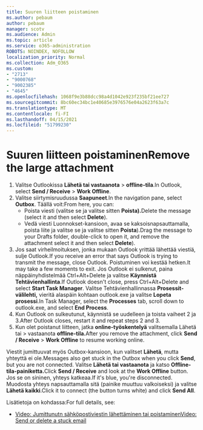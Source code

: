```yaml
---
title: Suuren liitteen poistaminen
ms.author: pebaum
author: pebaum
manager: scotv
ms.audience: Admin
ms.topic: article
ms.service: o365-administration
ROBOTS: NOINDEX, NOFOLLOW
localization_priority: Normal
ms.collection: Adm_O365
ms.custom:
- "2713"
- "9000768"
- "9002385"
- "4645"
ms.openlocfilehash: 1068f9e3b88dcc98a4d1042e923f235bf21ee727
ms.sourcegitcommit: 8bc60ec34bc1e40685e3976576e04a2623f63a7c
ms.translationtype: MT
ms.contentlocale: fi-FI
ms.lasthandoff: 04/15/2021
ms.locfileid: "51799230"
---
```

# <a name="remove-the-large-attachment"></a><span data-ttu-id="9e37c-102">Suuren liitteen poistaminen</span><span class="sxs-lookup"><span data-stu-id="9e37c-102">Remove the large attachment</span></span>

1. <span data-ttu-id="9e37c-103">Valitse Outlookissa **Lähetä tai vastaanota**  >  **offline-tila**.</span><span class="sxs-lookup"><span data-stu-id="9e37c-103">In Outlook, select **Send / Receive** > **Work Offline**.</span></span> 
2. <span data-ttu-id="9e37c-104">Valitse siirtymisruudussa **Saapuneet**.</span><span class="sxs-lookup"><span data-stu-id="9e37c-104">In the navigation pane, select **Outbox**.</span></span> <span data-ttu-id="9e37c-105">Täällä voit:</span><span class="sxs-lookup"><span data-stu-id="9e37c-105">From here, you can:</span></span> 
    - <span data-ttu-id="9e37c-106">Poista viesti (valitse se ja valitse sitten **Poista).**</span><span class="sxs-lookup"><span data-stu-id="9e37c-106">Delete the message (select it and then select **Delete**).</span></span>
    - <span data-ttu-id="9e37c-107">Vedä viesti Luonnokset-kansioon, avaa se kaksoisnapsauttamalla, poista liite ja valitse se ja valitse sitten **Poista**).</span><span class="sxs-lookup"><span data-stu-id="9e37c-107">Drag the message to your Drafts folder, double-click to open it, and remove the attachment select it and then select **Delete**).</span></span>
3. <span data-ttu-id="9e37c-108">Jos saat virheilmoituksen, jonka mukaan Outlook yrittää lähettää viestiä, sulje Outlook.</span><span class="sxs-lookup"><span data-stu-id="9e37c-108">If you receive an error that says Outlook is trying to transmit the message, close Outlook.</span></span> <span data-ttu-id="9e37c-109">Poistuminen voi kestää hetken.</span><span class="sxs-lookup"><span data-stu-id="9e37c-109">It may take a few moments to exit.</span></span> <span data-ttu-id="9e37c-110">Jos Outlook ei sulkenut, paina näppäinyhdistelmää Ctrl+Alt+Delete ja valitse **Käynnistä Tehtävienhallinta**.</span><span class="sxs-lookup"><span data-stu-id="9e37c-110">If Outlook doesn't close, press Ctrl+Alt+Delete and select **Start Task Manager**.</span></span> <span data-ttu-id="9e37c-111">Valitse Tehtävienhallinnassa **Prosessit-välilehti,** vieritä alaspäin kohtaan outlook.exe ja valitse **Lopeta prosessi**.</span><span class="sxs-lookup"><span data-stu-id="9e37c-111">In Task Manager, select the **Processes** tab, scroll down to outlook.exe, and select **End Process**.</span></span>
4. <span data-ttu-id="9e37c-112">Kun Outlook on sulkeutunut, käynnistä se uudelleen ja toista vaiheet 2 ja 3.</span><span class="sxs-lookup"><span data-stu-id="9e37c-112">After Outlook closes, restart it and repeat steps 2 and 3.</span></span> 
5. <span data-ttu-id="9e37c-113">Kun olet poistanut liitteen, jatka **online-työskentelyä** valitsemalla Lähetä tai  >  vastaanota **offline-tila.**</span><span class="sxs-lookup"><span data-stu-id="9e37c-113">After you remove the attachment, click **Send / Receive** > **Work Offline** to resume working online.</span></span> 

<span data-ttu-id="9e37c-114">Viestit jumittuuvat myös Outbox-kansioon, kun valitset **Lähetä**, mutta yhteyttä ei ole.</span><span class="sxs-lookup"><span data-stu-id="9e37c-114">Messages also get stuck in the Outbox when you click **Send**, but you are not connected.</span></span> <span data-ttu-id="9e37c-115">Valitse **Lähetä tai vastaanota** ja katso **Offline-tila-painiketta.**</span><span class="sxs-lookup"><span data-stu-id="9e37c-115">Click **Send / Receive** and look at the **Work Offline** button.</span></span> <span data-ttu-id="9e37c-116">Jos se on sininen, yhteys katkeaa.</span><span class="sxs-lookup"><span data-stu-id="9e37c-116">If it's blue, you're disconnected.</span></span> <span data-ttu-id="9e37c-117">Muodosta yhteys napsauttamalla sitä (painike muuttuu valkoiseksi) ja valitse **Lähetä kaikki**.</span><span class="sxs-lookup"><span data-stu-id="9e37c-117">Click it to connect (the button turns white) and click **Send All**.</span></span>
 
 <span data-ttu-id="9e37c-118">Lisätietoja on kohdassa:</span><span class="sxs-lookup"><span data-stu-id="9e37c-118">For full details, see:</span></span>
- [<span data-ttu-id="9e37c-119">Video: Jumittunutn sähköpostiviestin lähettäminen tai poistaminen</span><span class="sxs-lookup"><span data-stu-id="9e37c-119">Video: Send or delete a stuck email</span></span>](https://support.office.com/article/Video-Send-or-delete-an-email-stuck-in-your-outbox-26d5d34a-4e5f-444a-a9e8-44db04a94dec) 